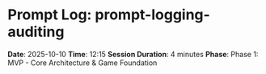 # Prompt Log: prompt-logging-auditing

**Date**: 2025-10-10
**Time**: 12:15
**Session Duration**: 4 minutes
**Phase**: Phase 1: MVP - Core Architecture & Game Foundation